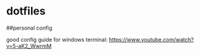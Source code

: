 # dotfiles
##personal config

good config guide for windows terminal: https://www.youtube.com/watch?v=5-aK2_WwrmM
